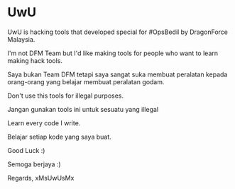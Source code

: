 # UwU
UwU is hacking tools that developed special for #OpsBedil
by DragonForce Malaysia.

I'm not DFM Team but I'd like making tools for people who
want to learn making hack tools.

Saya bukan Team DFM tetapi saya sangat suka membuat peralatan
kepada orang-orang yang belajar membuat peralatan godam.

Don't use this tools for illegal purposes.

Jangan gunakan tools ini untuk sesuatu yang illegal

Learn every code I write.

Belajar setiap kode yang saya buat.

Good Luck :)

Semoga berjaya :)

Regards, xMsUwUsMx
